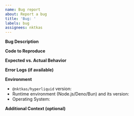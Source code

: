 ```yaml
---
name: Bug report
about: Report a bug
title: 'Bug: '
labels: bug
assignees: nktkas
---
```


**Bug Description**

<!-- Briefly describe the bug. -->

**Code to Reproduce**

<!-- Provide a minimal code snippet that reproduces the bug. -->

**Expected vs. Actual Behavior**

<!-- Explain what should happen vs. what actually happens. -->

**Error Logs (if available)**

<!-- Paste relevant error messages or logs here. -->

**Environment**

- `@nktkas/hyperliquid` version:
- Runtime environment (Node.js/Deno/Bun) and its version:
- Operating System:

**Additional Context (optional)**

<!-- Include any other relevant information. -->

